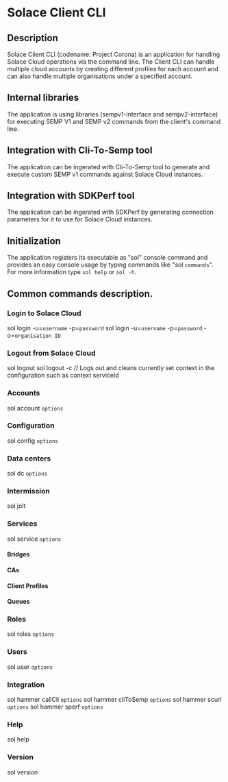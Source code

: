 # Solace Client CLI 

## Description
Solace Client CLI (codename: Project Corona) is an application for handling Solace Cloud operations via the command line.
The Client CLI can handle multiple cloud accounts by creating different profiles for each account and can also handle multiple organisations under a specified account. 

## Internal libraries
The application is using libraries (sempv1-interface and sempv2-interface) for executing SEMP V1 and SEMP v2 commands from the client's command line. 

## Integration with Cli-To-Semp tool
The application can be ingerated with Cli-To-Semp tool to generate and execute custom SEMP v1 commands against Solace Cloud instances. 

## Integration with SDKPerf tool
The application can be ingerated with SDKPerf by generating connection parameters for it to use for Solace Cloud instances.

## Initialization 
The application registers its executable as "sol" console command and provides an easy console usage by typing commands like "sol `commands`". For more information type `sol help` or `sol -h`.

## Common commands description. 

### Login to Solace Cloud 
sol login -u=`username` -p=`password`
sol login -u=`username` -p=`password` -o=`organisation ID`

### Logout from Solace Cloud 
sol logout
sol logout -c // Logs out and cleans currently set context in the configuration such as context serviceId

### Accounts
sol account `options`

### Configuration
sol config `options`

### Data centers
sol dc `options`

### Intermission
sol jolt

### Services
sol service `options`

#### Bridges

#### CAs

#### Client Profiles

#### Queues

### Roles
sol roles `options`

### Users
sol user `options`

### Integration
sol hammer callCli `options`
sol hammer cliToSemp `options`
sol hammer scurl `options`
sol hammer sperf `options`

### Help
sol help

### Version
sol version